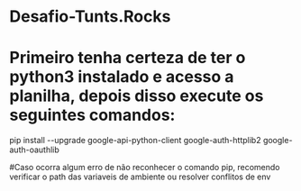 # Desafio-Tunts.Rocks

# Primeiro tenha certeza de ter o python3 instalado e acesso a planilha, depois disso execute os seguintes comandos:

pip install --upgrade google-api-python-client google-auth-httplib2 google-auth-oauthlib

#Caso ocorra algum erro de não reconhecer o comando pip, recomendo verificar o path das variaveis de ambiente ou resolver conflitos de env 


